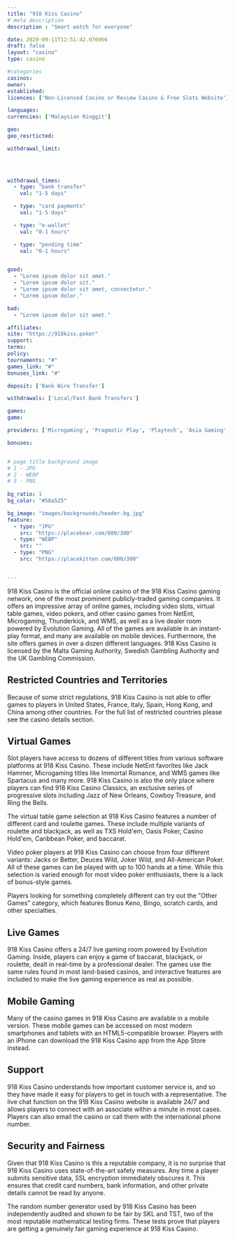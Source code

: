 ```yaml
---
title: "918 Kiss Casino"
# meta description
description : "Smart watch for everyone"

date: 2020-09-11T12:51:42.076966
draft: false
layout: "casino" 
type: casino

#categories
casinos: 
owner: 
established: 
licences: ['Non-Licensed Casino or Review Casino & Free Slots Website']

languages: 
currencies: ['Malaysian Ringgit']

geo: 
geo_resrticted: 

withdrawal_limit:

  
  

withdrawal_times:
  - type: "bank transfer"
    val: "1-5 days"

  - type: "card payments"
    val: "1-5 days"

  - type: "e-wallet"
    val: "0-1 hours"

  - type: "pending time"
    val: "0-1 hours"


good:
  - "Lorem ipsum dolor sit amet."
  - "Lorem ipsum dolor sit."
  - "Lorem ipsum dolor sit amet, consectetur."
  - "Lorem ipsum dolor."

bad:
  - "Lorem ipsum dolor sit amet."

affiliates: 
site: "https://918kiss.poker"
support: 
terms:
policy:
tournaments: "#"
games_link: "#"
bonuses_link: "#"

deposit: ['Bank Wire Transfer']

withdrawals: ['Local/Fast Bank Transfers']

games: 
game:

providers: ['Microgaming', 'Pragmatic Play', 'Playtech', 'Asia Gaming', 'Gameplay Interactive', 'Allbet Gaming']

bonuses:


# page title background image 
# 1 - JPG
# 2 - WEBP
# 3 - PNG
 
bg_ratio: 1 
bg_color: "#58a525" 

bg_image: "images/backgrounds/header-bg.jpg"
feature:
  - type: "JPG"
    src: "https://placebear.com/600/300"   
  - type: "WEBP"
    src: ""
  - type: "PNG"
    src: "https://placekitten.com/600/300"   


---
```


918 Kiss Casino is the official online casino of the 918 Kiss Casino gaming network, one of the most prominent publicly-traded gaming companies. It offers an impressive array of online games, including video slots, virtual table games, video pokers, and other casino games from NetEnt, Microgaming, Thunderkick, and WMS, as well as a live dealer room powered by Evolution Gaming. All of the games are available in an instant-play format, and many are available on mobile devices. Furthermore, the site offers games in over a dozen different languages. 918 Kiss Casino is licensed by the Malta Gaming Authority, Swedish Gambling Authority and the UK Gambling Commission.

## Restricted Countries and Territories
Because of some strict regulations, 918 Kiss Casino is not able to offer games to players in United States, France, Italy, Spain, Hong Kong, and China among other countries. For the full list of restricted countries please see the casino details section.

## Virtual Games
Slot players have access to dozens of different titles from various software platforms at 918 Kiss Casino. These include NetEnt favorites like Jack Hammer, Microgaming titles like Immortal Romance, and WMS games like Spartacus and many more. 918 Kiss Casino is also the only place where players can find 918 Kiss Casino Classics, an exclusive series of progressive slots including Jazz of New Orleans, Cowboy Treasure, and Ring the Bells.

The virtual table game selection at 918 Kiss Casino features a number of different card and roulette games. These include multiple variants of roulette and blackjack, as well as TXS Hold'em, Oasis Poker, Casino Hold'em, Caribbean Poker, and baccarat.

Video poker players at 918 Kiss Casino can choose from four different variants: Jacks or Better, Deuces Wild, Joker Wild, and All-American Poker. All of these games can be played with up to 100 hands at a time. While this selection is varied enough for most video poker enthusiasts, there is a lack of bonus-style games.

Players looking for something completely different can try out the "Other Games" category, which features Bonus Keno, Bingo, scratch cards, and other specialties.

## Live Games
918 Kiss Casino offers a 24/7 live gaming room powered by Evolution Gaming. Inside, players can enjoy a game of baccarat, blackjack, or roulette, dealt in real-time by a professional dealer. The games use the same rules found in most land-based casinos, and interactive features are included to make the live gaming experience as real as possible.

## Mobile Gaming
Many of the casino games in 918 Kiss Casino are available in a mobile version. These mobile games can be accessed on most modern smartphones and tablets with an HTML5-compatible browser. Players with an iPhone can download the 918 Kiss Casino app from the App Store instead.

## Support
918 Kiss Casino understands how important customer service is, and so they have made it easy for players to get in touch with a representative. The live chat function on the 918 Kiss Casino website is available 24/7 and allows players to connect with an associate within a minute in most cases. Players can also email the casino or call them with the international phone number.

## Security and Fairness
Given that 918 Kiss Casino is this a reputable company, it is no surprise that 918 Kiss Casino uses state-of-the-art safety measures. Any time a player submits sensitive data, SSL encryption immediately obscures it. This ensures that credit card numbers, bank information, and other private details cannot be read by anyone.

The random number generator used by 918 Kiss Casino has been independently audited and shown to be fair by SKL and TST, two of the most reputable mathematical testing firms. These tests prove that players are getting a genuinely fair gaming experience at 918 Kiss Casino.
